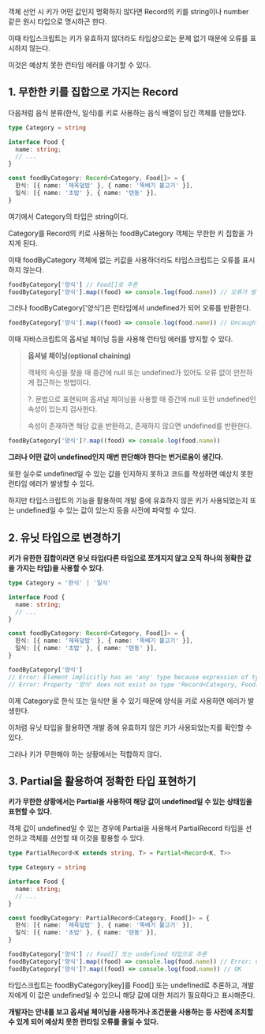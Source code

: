 객체 선언 시 키가 어떤 값인지 명확하지 않다면 Record의 키를 string이나 number 같은 원시 타입으로 명시하곤 한다.

이때 타입스크립트는 키가 유효하지 않더라도 타입상으로는 문제 없기 때문에 오류를 표시하지 않는다.

이것은 예상치 못한 런타임 에러를 야기할 수 있다.

## 1. 무한한 키를 집합으로 가지는 Record

다음처럼 음식 분류(한식, 일식)를 키로 사용하는 음식 배열이 담긴 객체를 만들었다.

```typescript
type Category = string

interface Food {
  name: string;
  // ...
}

const foodByCategory: Record<Category, Food[]> = {
  한식: [{ name: '제육덮밥' }, { name: '뚝배기 불고기' }],
  일식: [{ name: '초밥' }, { name: '텐동' }],
}
```

여기에서 Category의 타입은 string이다.

Category를 Record의 키로 사용하는 foodByCategory 객체는 무한한 키 집합을 가지게 된다.

이때 foodByCategory 객체에 없는 키값을 사용하더라도 타입스크립트는 오류를 표시하지 않는다.

```typescript
foodByCategory['양식'] // Food[]로 추론
foodByCategory['양식'].map((food) => console.log(food.name)) // 오류가 발생하지 않는다
```

그러나 foodByCategory['양식']은 런타임에서 undefined가 되어 오류를 반환한다.

```typescript
foodByCategory['양식'].map((food) => console.log(food.name)) // Uncaught TypeError: Cannot read properties of undefined (reading 'map')
```

이때 자바스크립트의 옵셔널 체이닝 등을 사용해 런타임 에러를 방지할 수 있다.

> **옵셔널 체이닝(optional chaining)**
>
> 객체의 속성을 찾을 때 중간에 null 또는 undefined가 있어도 오류 없이 안전하게 접근하는 방법이다.
>
> ?. 문법으로 표현되며 옵셔널 체이닝을 사용할 때 중간에 null 또한 undefined인 속성이 있는지 검사한다.
>
> 속성이 존재하면 해당 값을 반환하고, 존재하지 않으면 undefined를 반환한다.

```typescript
foodByCategory['양식']?.map((food) => console.log(food.name))
```

**그러나 어떤 값이 undefined인지 매번 판단해야 한다는 번거로움이 생긴다.**

또한 실수로 undefined일 수 있는 값을 인지하지 못하고 코드를 작성하면 예상치 못한 런타임 에러가 발생할 수 있다.

하지만 타입스크립트의 기능을 활용하여 개발 중에 유효하지 않은 키가 사용되었는지 또는 undefined일 수 있는 값이 있는지 등을 사전에 파악할 수 있다.

## 2. 유닛 타입으로 변경하기

**키가 유한한 집합이라면 유닛 타입(다른 타입으로 쪼개지지 않고 오직 하나의 정확한 값을 가지는 타입)을 사용할 수 있다.**

```typescript
type Category = '한식' | '일식'

interface Food {
  name: string;
  // ...
}

const foodByCategory: Record<Category, Food[]> = {
  한식: [{ name: '제육덮밥' }, { name: '뚝배기 불고기' }],
  일식: [{ name: '초밥' }, { name: '텐동' }],
}

foodByCategory['양식']
// Error: Element implicitly has an 'any' type because expression of type '"양식"' can't be used to index type 'Record<Category, Food[]>'.
// Error: Property '양식' does not exist on type 'Record<Category, Food[]>'.
```

이제 Category로 한식 또는 일식만 올 수 있기 때문에 양식을 키로 사용하면 에러가 발생한다.

이처럼 유닛 타입을 활용하면 개발 중에 유효하지 않은 키가 사용되었는지를 확인할 수 있다.

그러나 키가 무한해야 하는 상황에서는 적합하지 않다.

## 3. Partial을 활용하여 정확한 타입 표현하기

**키가 무한한 상황에서는 Partial을 사용하여 해당 값이 undefined일 수 있는 상태임을 표현할 수 있다.**

객체 값이 undefined일 수 있는 경우에 Partial을 사용해서 PartialRecord 타입을 선언하고 객체를 선언할 때 이것을 활용할 수 있다.

```typescript
type PartialRecord<K extends string, T> = Partial<Record<K, T>>

type Category = string

interface Food {
  name: string;
  // ...
}

const foodByCategory: PartialRecord<Category, Food[]> = {
  한식: [{ name: '제육덮밥' }, { name: '뚝배기 불고기' }],
  일식: [{ name: '초밥' }, { name: '텐동' }],
}

foodByCategory['양식'] // Food[] 또는 undefined 타입으로 추론
foodByCategory['양식'].map((food) => console.log(food.name)) // Error: Object is possibly 'undefined'.
foodByCategory['양식']?.map((food) => console.log(food.name)) // OK
```

타입스크립트는 foodByCategory[key]를 Food[] 또는 undefined로 추론하고, 개발자에게 이 값은 undefined일 수 있으니 해당 값에 대한 처리가 필요하다고 표시해준다.

**개발자는 안내를 보고 옵셔널 체이닝을 사용하거나 조건문을 사용하는 등 사전에 조치할 수 있게 되어 예상치 못한 런타임 오류를 줄일 수 있다.**
